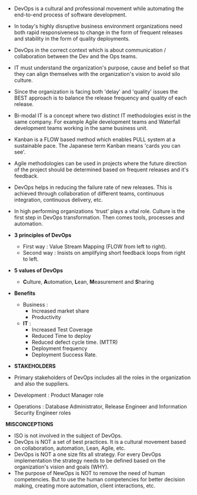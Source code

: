 + DevOps is a cultural and professional movement while automating the end-to-end process of software development.

+ In today's highly disruptive business environment organizations need both rapid responsiveness to change in the form of frequent releases and stability in the form of quality deployments.
+ DevOps in the correct context which is about communication / collaboration between the Dev and the Ops teams.
+ IT must understand the organization's purpose, cause and belief so that they can align themselves with the organization's vision to avoid silo culture.

+ Since the organization is facing both 'delay' and 'quality' issues the BEST approach is to balance the release frequency and quality of each release.
+ Bi-modal IT is a concept where two distinct IT methodologies exist in the same company. For example Agile development teams and Waterfall development teams working in the same business unit.
+ Kanban is a FLOW based method which enables PULL system at a sustainable pace. The Japanese term Kanban means 'cards you can see'.

+ Agile methodologies can be used in projects where the future direction of the project should be determined based on frequent releases and it's feedback.

+ DevOps helps in reducing the failure rate of new releases. This is achieved through collaboration of different teams, continuous integration, continuous delivery, etc.
+ In high performing organizations 'trust' plays a vital role. Culture is the first step in DevOps transformation. Then comes tools, processes and automation.

+ **3 principles of DevOps**
  + First way : Value Stream Mapping (FLOW from left to right).
  + Second way : Insists on amplifying short feedback loops from right to left.
  
+ **5 values of DevOps**
  + **C**ulture, **A**utomation, **L**ean, **M**easurement and **S**haring  

+ **Benefits**
  + Business : 
    + Increased market share 
    + Productivity
  + **IT** :
    + Increased Test Coverage
    + Reduced Time to deploy
    + Reduced defect cycle time. (MTTR)
    + Deployment frequency
    + Deployment Success Rate.  
    
 + **STAKEHOLDERS**
+ Primary stakeholders of DevOps includes all the roles in the organization and also the suppliers.
+ Development : Product Manager role
+ Operations  : Database Administrator, Release Engineer and Information Security Engineer roles

**MISCONCEPTIONS**
+ ISO is not involved in the subject of DevOps.
+ DevOps is NOT a set of best practices. It is a cultural movement based on collaboration, automation, Lean, Agile, etc.
+ DevOps is NOT a one size fits all strategy. For every DevOps implementation the strategy needs to be defined based on the organization's vision and goals (WHY).
+ The purpose of NewOps is NOT to remove the need of human competencies. But to use the human competencies for better decision making, creating more automation, client interactions, etc. 
